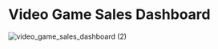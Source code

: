   #    Video Game Sales Dashboard 
![video_game_sales_dashboard (2)](https://github.com/user-attachments/assets/bb4a4c1b-48a9-472a-a571-8ecf40cbfac0)
